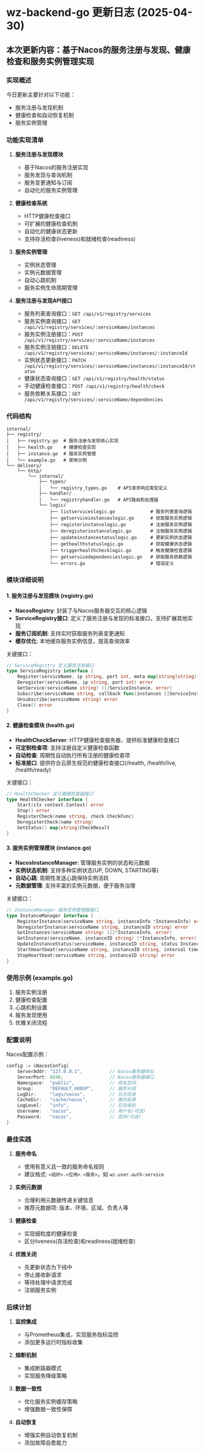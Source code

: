 # wz-backend-go 更新日志 (2025-04-30)

## 本次更新内容：基于Nacos的服务注册与发现、健康检查和服务实例管理实现

### 实现概述

今日更新主要针对以下功能：

- 服务注册与发现机制
- 健康检查和自动恢复机制
- 服务实例管理

### 功能实现清单

1. **服务注册与发现模块**
   
   - 基于Nacos的服务注册实现
   - 服务发现与查询机制
   - 服务变更通知与订阅
   - 自动化的服务实例管理

2. **健康检查系统**
   
   - HTTP健康检查接口
   - 可扩展的健康检查机制
   - 自动化的健康状态更新
   - 支持存活检查(liveness)和就绪检查(readiness)

3. **服务实例管理**
   
   - 实例状态管理
   - 实例元数据管理
   - 自动心跳机制
   - 服务实例生命周期管理

4. **服务注册与发现API接口**
   
   - 服务列表查询接口：`GET /api/v1/registry/services`
   - 服务实例查询接口：`GET /api/v1/registry/services/:serviceName/instances`
   - 服务实例注册接口：`POST /api/v1/registry/services/:serviceName/instances`
   - 服务实例注销接口：`DELETE /api/v1/registry/services/:serviceName/instances/:instanceId`
   - 实例状态更新接口：`PATCH /api/v1/registry/services/:serviceName/instances/:instanceId/status`
   - 健康状态查询接口：`GET /api/v1/registry/health/status`
   - 手动健康检查接口：`POST /api/v1/registry/health/check`
   - 服务依赖关系接口：`GET /api/v1/registry/services/:serviceName/dependencies`

### 代码结构

```
internal/
├── registry/
│   ├── registry.go  # 服务注册与发现核心实现
│   ├── health.go    # 健康检查实现
│   ├── instance.go  # 服务实例管理
│   └── example.go   # 使用示例
└── delivery/
    └── http/
        └── internal/
            ├── types/
            │   └── registry_types.go    # API请求响应类型定义
            ├── handler/
            │   └── registryhandler.go   # API路由和处理器
            └── logic/
                ├── listserviceslogic.go             # 服务列表查询逻辑
                ├── getserviceinstanceslogic.go      # 获取服务实例逻辑
                ├── registerinstancelogic.go         # 注册服务实例逻辑
                ├── deregisterinstancelogic.go       # 注销服务实例逻辑
                ├── updateinstancestatuslogic.go     # 更新实例状态逻辑
                ├── gethealthstatuslogic.go          # 获取健康状态逻辑
                ├── triggerhealthchecklogic.go       # 触发健康检查逻辑
                ├── getservicedependencieslogic.go   # 获取服务依赖逻辑
                └── errors.go                        # 错误定义
```

### 模块详细说明

#### 1. 服务注册与发现模块 (registry.go)

- **NacosRegistry**: 封装了与Nacos服务器交互的核心逻辑
- **ServiceRegistry接口**: 定义了服务注册与发现的标准接口，支持扩展其他实现
- **服务订阅机制**: 支持实时获取服务列表变更通知
- **缓存优化**: 本地缓存服务实例信息，提高查询效率

关键接口：

```go
// ServiceRegistry 定义服务注册接口
type ServiceRegistry interface {
    Register(serviceName, ip string, port int, meta map[string]string) error
    Deregister(serviceName, ip string, port int) error
    GetService(serviceName string) ([]ServiceInstance, error)
    Subscribe(serviceName string, callback func(instances []ServiceInstance)) error
    Unsubscribe(serviceName string) error
    Close() error
}
```

#### 2. 健康检查模块 (health.go)

- **HealthCheckServer**: HTTP健康检查服务器，提供标准健康检查接口
- **可定制检查项**: 支持注册自定义健康检查函数
- **自动检查**: 周期性自动执行所有注册的健康检查项
- **标准接口**: 提供符合云原生规范的健康检查接口(/health, /health/live, /health/ready)

关键接口：

```go
// HealthChecker 定义健康检查器接口
type HealthChecker interface {
    Start(ctx context.Context) error
    Stop() error
    RegisterCheck(name string, check CheckFunc)
    DeregisterCheck(name string)
    GetStatus() map[string]CheckResult
}
```

#### 3. 服务实例管理模块 (instance.go)

- **NacosInstanceManager**: 管理服务实例的状态和元数据
- **实例状态机制**: 支持多种实例状态(UP, DOWN, STARTING等)
- **自动心跳**: 周期性发送心跳保持实例活跃
- **元数据管理**: 支持丰富的实例元数据，便于服务治理

关键接口：

```go
// InstanceManager 服务实例管理器接口
type InstanceManager interface {
    RegisterInstance(serviceName string, instanceInfo *InstanceInfo) error
    DeregisterInstance(serviceName string, instanceID string) error
    GetInstances(serviceName string) ([]*InstanceInfo, error)
    GetInstance(serviceName, instanceID string) (*InstanceInfo, error)
    UpdateInstanceStatus(serviceName, instanceID string, status InstanceStatus) error
    StartHeartbeat(serviceName string, instanceID string, interval time.Duration) error
    StopHeartbeat(serviceName string, instanceID string) error
}
```

### 使用示例 (example.go)

1. 服务实例注册
2. 健康检查配置
3. 心跳机制设置
4. 服务发现使用
5. 优雅关闭流程

### 配置说明

Nacos配置示例：

```go
config := &NacosConfig{
    ServerAddr: "127.0.0.1",          // Nacos服务器地址
    ServerPort: 8848,                 // Nacos服务器端口
    Namespace:  "public",             // 命名空间
    Group:      "DEFAULT_GROUP",      // 服务分组
    LogDir:     "logs/nacos",         // 日志目录
    CacheDir:   "cache/nacos",        // 缓存目录
    LogLevel:   "info",               // 日志级别
    Username:   "nacos",              // 用户名(可选)
    Password:   "nacos",              // 密码(可选)
}
```

### 最佳实践

1. **服务命名**
   
   - 使用有意义且一致的服务命名规则
   - 建议格式: `<组织>.<应用>.<服务>`，如 `wz.user.auth-service`

2. **实例元数据**
   
   - 合理利用元数据传递关键信息
   - 推荐元数据项: 版本、环境、区域、负责人等

3. **健康检查**
   
   - 实现细粒度的健康检查
   - 区分liveness(存活检查)和readiness(就绪检查)

4. **优雅关闭**
   
   - 先更新状态为下线中
   - 停止接收新请求
   - 等待处理中请求完成
   - 注销服务实例

### 后续计划

1. **监控集成**
   
   - 与Prometheus集成，实现服务指标监控
   - 添加更多运行时指标收集

2. **熔断机制**
   
   - 集成断路器模式
   - 实现服务降级策略

3. **数据一致性**
   
   - 优化服务实例缓存策略
   - 增强数据一致性保障

4. **自动恢复**
   
   - 增强实例自动恢复机制
   - 添加故障自愈能力

